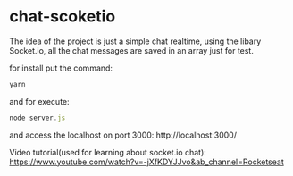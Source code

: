 # chat-scoketio

The idea of the project is just a simple chat realtime, using the libary Socket.io, all the chat messages are saved in an array just for test.


for install put the command:
```javascript
yarn
```

and for execute:
```javascript
node server.js 
```

and access the localhost on port 3000: http://localhost:3000/

Video tutorial(used for learning about socket.io chat): https://www.youtube.com/watch?v=-jXfKDYJJvo&ab_channel=Rocketseat
